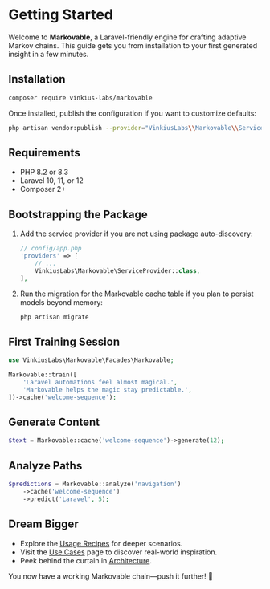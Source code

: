 # Getting Started

Welcome to **Markovable**, a Laravel-friendly engine for crafting adaptive Markov chains. This guide gets you from installation to your first generated insight in a few minutes.

## Installation

```bash
composer require vinkius-labs/markovable
```

Once installed, publish the configuration if you want to customize defaults:

```bash
php artisan vendor:publish --provider="VinkiusLabs\\Markovable\\ServiceProvider"
```

## Requirements

- PHP 8.2 or 8.3
- Laravel 10, 11, or 12
- Composer 2+

## Bootstrapping the Package

1. Add the service provider if you are not using package auto-discovery:
   ```php
   // config/app.php
   'providers' => [
       // ...
       VinkiusLabs\Markovable\ServiceProvider::class,
   ],
   ```
2. Run the migration for the Markovable cache table if you plan to persist models beyond memory:
   ```bash
   php artisan migrate
   ```

## First Training Session

```php
use VinkiusLabs\Markovable\Facades\Markovable;

Markovable::train([
    'Laravel automations feel almost magical.',
    'Markovable helps the magic stay predictable.',
])->cache('welcome-sequence');
```

## Generate Content

```php
$text = Markovable::cache('welcome-sequence')->generate(12);
```

## Analyze Paths

```php
$predictions = Markovable::analyze('navigation')
    ->cache('welcome-sequence')
    ->predict('Laravel', 5);
```

## Dream Bigger

- Explore the [Usage Recipes](usage-recipes.md) for deeper scenarios.
- Visit the [Use Cases](use-cases.md) page to discover real-world inspiration.
- Peek behind the curtain in [Architecture](architecture.md).

You now have a working Markovable chain—push it further! 🎯
